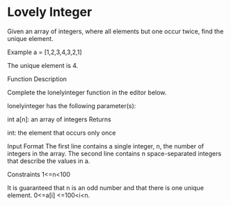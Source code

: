 # Lovely Integer

Given an array of integers, where all elements but one occur twice, find the unique element.

Example
a = [1,2,3,4,3,2,1]

The unique element is 4.

Function Description

Complete the lonelyinteger function in the editor below.

lonelyinteger has the following parameter(s):

int a[n]: an array of integers
Returns

int: the element that occurs only once

Input Format
The first line contains a single integer, n, the number of integers in the array.
The second line contains n space-separated integers that describe the values in a.

Constraints
1<=n<100

It is guaranteed that n is an odd number and that there is one unique element.
0<=a[i] <=100<i<n.
